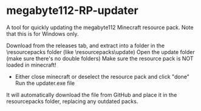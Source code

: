 # megabyte112-RP-updater
A tool for quickly updating the megabyte112 Minecraft resource pack.
Note that this is for Windows only.

Download from the releases tab, and extract into a folder in the \resourcepacks folder (like \resourcepacks\update)
Open the update folder (make sure there's no double folders)
Make sure the resource pack is NOT loaded in minecraft!
- Either close minecraft or deselect the resource pack and click "done"
Run the updater.exe file

It will automatically download the file from GitHub and place it in the resourcepacks folder, replacing any outdated packs.
